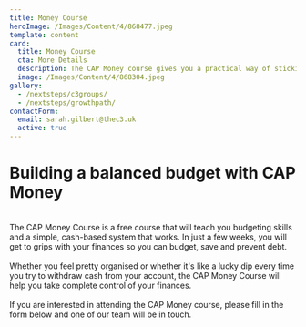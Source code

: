 ```yaml
---
title: Money Course
heroImage: /Images/Content/4/868477.jpeg
template: content
card:
  title: Money Course
  cta: More Details
  description: The CAP Money course gives you a practical way of sticking to your budget by building a workable system that helps you take control of your money.
  image: /Images/Content/4/868304.jpeg
gallery:
  - /nextsteps/c3groups/
  - /nextsteps/growthpath/
contactForm:
  email: sarah.gilbert@thec3.uk
  active: true
---
```


<h1>
Building a balanced budget with CAP Money</h1>
<br/>
The CAP Money Course is a free course that will teach you budgeting skills and a simple, cash-based system that works. In just a few weeks, you will get to grips with your finances so you can budget, save and prevent debt.<br/>
<br/>
Whether you feel pretty organised or whether it's like a lucky dip every time you try to withdraw cash from your account, the CAP Money Course will help you take complete control of your finances.<br/>
<br/>
If you are interested in attending the CAP Money course, please fill in the form below and one of our team will be in touch.<br/>
<br/>
